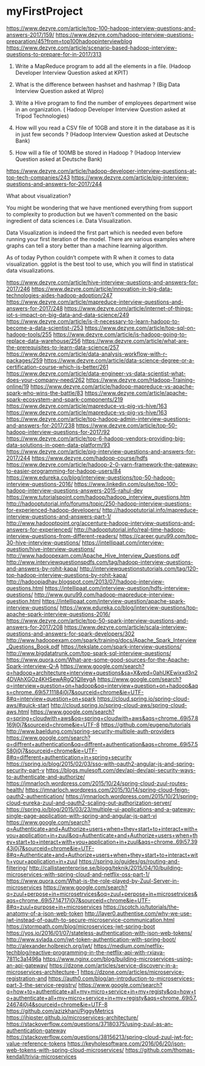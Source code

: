 # myFirstProject

https://www.dezyre.com/article/top-100-hadoop-interview-questions-and-answers-2017/159/
https://www.dezyre.com/hadoop-interview-questions-preparation/45?from=top100hadoopinterviewblog
https://www.dezyre.com/article/scenario-based-hadoop-interview-questions-to-prepare-for-in-2017/313

1) Write a MapReduce program to add all the elements in a file. (Hadoop Developer Interview Question asked at KPIT)

2)  What is the difference between hashset and hashmap ? (Big Data Interview Question asked at Wipro)

3) Write a Hive program to find the number of employees department wise in an organization. ( Hadoop Developer Interview Question asked at Tripod Technologies)

4) How will you read a CSV file of 10GB and store it in the database as it is in just few seconds ? (Hadoop Interview Question asked at Deutsche Bank)

5) How will a file of 100MB be stored in Hadoop ? (Hadoop Interview Question asked at Deutsche Bank)



https://www.dezyre.com/article/hadoop-developer-interview-questions-at-top-tech-companies/243
https://www.dezyre.com/article/pig-interview-questions-and-answers-for-2017/244

What about visualization?

You might be wondering that we have mentioned everything from support to complexity to production but we haven’t commented on the basic ingredient of data sciences i.e. Data Visualization.

Data Visualization is indeed the first part which is needed even before running your first iteration of the model. There are various examples where graphs can tell a story better than a machine learning algorithm.

As of today Python couldn’t compete with R when it comes to data visualization. ggplot is the best tool to use, which you will find in statistical data visualizations.

https://www.dezyre.com/article/hive-interview-questions-and-answers-for-2017/246
https://www.dezyre.com/article/innovation-in-big-data-technologies-aides-hadoop-adoption/247
https://www.dezyre.com/article/mapreduce-interview-questions-and-answers-for-2017/248
https://www.dezyre.com/article/internet-of-things-iot-s-impact-on-big-data-and-data-science/249
https://www.dezyre.com/article/is-it-necessary-to-learn-hadoop-to-become-a-data-scientist-/253
https://www.dezyre.com/article/top-sql-on-hadoop-tools/255
https://www.dezyre.com/article/is-hadoop-going-to-replace-data-warehouse/256
https://www.dezyre.com/article/what-are-the-prerequisites-to-learn-data-science/257
https://www.dezyre.com/article/data-analysis-workflow-with-r-packages/259
https://www.dezyre.com/article/data-science-degree-or-a-certification-course-which-is-better/261
https://www.dezyre.com/article/data-engineer-vs-data-scientist-what-does-your-company-need/262
https://www.dezyre.com/Hadoop-Training-online/19
https://www.dezyre.com/article/hadoop-mapreduce-vs-apache-spark-who-wins-the-battle/83
https://www.dezyre.com/article/apache-spark-ecosystem-and-spark-components/219
https://www.dezyre.com/article/mapreduce-vs-pig-vs-hive/163
https://www.dezyre.com/article/mapreduce-vs-pig-vs-hive/163
https://www.dezyre.com/article/top-hadoop-admin-interview-questions-and-answers-for-2017/238
https://www.dezyre.com/article/top-50-hadoop-interview-questions-for-2017/92
https://www.dezyre.com/article/top-6-hadoop-vendors-providing-big-data-solutions-in-open-data-platform/93
https://www.dezyre.com/article/pig-interview-questions-and-answers-for-2017/244
https://www.dezyre.com/hadoop-course/hdfs
https://www.dezyre.com/article/hadoop-2-0-yarn-framework-the-gateway-to-easier-programming-for-hadoop-users/84
https://www.edureka.co/blog/interview-questions/top-50-hadoop-interview-questions-2016/
https://www.linkedin.com/pulse/top-100-hadoop-interview-questions-answers-2015-rahul-dev
https://www.tutorialspoint.com/hadoop/hadoop_interview_questions.htm
http://hadooptutorial.info/forums/topic/250-hadoop-interview-questions-for-experienced-hadoop-developers/
http://hadooptutorial.info/mapreduce-interview-questions-and-answers-part-1/
http://www.hadooptpoint.org/accenture-hadoop-interview-questions-and-answers-for-experienced/
http://hadooptutorial.info/real-time-hadoop-interview-questions-from-different-readers/
https://career.guru99.com/top-30-hive-interview-questions/
https://intellipaat.com/interview-question/hive-interview-questions/
http://www.hadoopexam.com/Apache_Hive_Interview_Questions.pdf
http://www.interviewquestionspdfs.com/tag/hadoop-interview-questions-and-answers-by-rohit-kapa/
http://interviewquestionstutorials.com/tag/120-top-hadoop-interview-questions-by-rohit-kapa/
http://hadoopjadhav.blogspot.com/2013/07/hadoop-interview-questions.html
https://intellipaat.com/interview-question/hdfs-interview-questions/
http://www.guru99.com/hadoop-mapreduce-interview-question.html
https://intellipaat.com/interview-question/apache-spark-interview-questions/
https://www.edureka.co/blog/interview-questions/top-apache-spark-interview-questions-2016/
https://www.dezyre.com/article/top-50-spark-interview-questions-and-answers-for-2017/208
https://www.dezyre.com/article/scala-interview-questions-and-answers-for-spark-developers/302
http://www.hadoopexam.com/spark/training/docs/Apache_Spark_Interview_Questions_Book.pdf
https://tekslate.com/spark-interview-questions/
http://www.bigdatatrunk.com/top-spark-sql-interview-questions/
https://www.quora.com/What-are-some-good-sources-for-the-Apache-Spark-interview-Q-A
https://www.google.com/search?q=hadoop+architecture+interview+questions&sa=X&ved=0ahUKEwixxd3n24DVAhXGOz4KHSewARgQ1QIIeygA
https://www.google.com/search?q=interview+question+on+hadoop&oq=interview+question+on+hadoop&aqs=chrome..69i57.11184j0j7&sourceid=chrome&ie=UTF-8#q=interview+question+on+spark
https://cloud.spring.io/spring-cloud-aws/#quick-start
http://cloud.spring.io/spring-cloud-aws/spring-cloud-aws.html
https://www.google.com/search?q=spring+cloudwith+aws&oq=spring+cloudwith+aws&aqs=chrome..69i57.8169j0j7&sourceid=chrome&ie=UTF-8
https://github.com/eugenp/tutorials
http://www.baeldung.com/spring-security-multiple-auth-providers
https://www.google.com/search?q=diffrent+authentication&oq=diffrent+authentication&aqs=chrome..69i57.5580j0j7&sourceid=chrome&ie=UTF-8#q=different+authentication+in+spring+security
https://spring.io/blog/2015/02/03/sso-with-oauth2-angular-js-and-spring-security-part-v
https://blogs.mulesoft.com/dev/api-dev/api-security-ways-to-authenticate-and-authorize/
https://jmnarloch.wordpress.com/2015/10/24/spring-cloud-zuul-routes-health/
https://jmnarloch.wordpress.com/2015/10/14/spring-cloud-feign-oauth2-authentication/
https://jmnarloch.wordpress.com/2015/10/21/spring-cloud-eureka-zuul-and-oauth2-scaling-out-authorization-server/
https://spring.io/blog/2015/03/23/multiple-ui-applications-and-a-gateway-single-page-application-with-spring-and-angular-js-part-vi
https://www.google.com/search?q=Authenticate+and+Authorize+users+when+they+start+to+interact+with+you+application+in+zuul&oq=Authenticate+and+Authorize+users+when+they+start+to+interact+with+you+application+in+zuul&aqs=chrome..69i57.3943j0j7&sourceid=chrome&ie=UTF-8#q=Authenticate+and+Authorize+users+when+they+start+to+interact+with+your+application+in+zuul
https://spring.io/guides/gs/routing-and-filtering/
http://callistaenterprise.se/blogg/teknik/2015/04/10/building-microservices-with-spring-cloud-and-netflix-oss-part-1/
https://www.quora.com/What-is-the-role-played-by-Zuul-Server-in-microservices
https://www.google.com/search?q=zuul+perpose+in+microsetrvices&oq=zuul+perpose+in+microsetrvices&aqs=chrome..69i57.14717j0j7&sourceid=chrome&ie=UTF-8#q=zuul+purpose+in+microservices
https://scotch.io/tutorials/the-anatomy-of-a-json-web-token
http://layer0.authentise.com/why-we-use-jwt-instead-of-oauth-to-secure-microservice-communication.html
https://stormpath.com/blog/microservices-jwt-spring-boot
https://yos.io/2016/01/07/stateless-authentication-with-json-web-tokens/
http://www.svlada.com/jwt-token-authentication-with-spring-boot/
http://alexander.holbreich.org/jwt/
https://medium.com/netflix-techblog/reactive-programming-in-the-netflix-api-with-rxjava-7811c3a1496a
https://www.nginx.com/blog/building-microservices-using-an-api-gateway/
https://dzone.com/articles/service-discovery-in-a-microservices-architecture-1
https://dzone.com/articles/microservice-registration-and
https://auth0.com/blog/an-introduction-to-microservices-part-3-the-service-registry/
https://www.google.com/search?q=how+to+authenticate+all+my+micro+service+in+my+registy&oq=how+to+authenticate+all+my+micro+service+in+my+registy&aqs=chrome..69i57.24674j0j4&sourceid=chrome&ie=UTF-8
https://github.com/azizkhani/PiggyMetrics
https://jhipster.github.io/microservices-architecture/
https://stackoverflow.com/questions/37180375/using-zuul-as-an-authentication-gateway
https://stackoverflow.com/questions/38156213/spring-cloud-zuul-jwt-for-value-reference-tokens
https://keyholesoftware.com/2016/06/20/json-web-tokens-with-spring-cloud-microservices/
https://github.com/thomas-kendall/trivia-microservices
